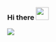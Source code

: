 ### Hi there <img src="https://raw.githubusercontent.com/MartinHeinz/MartinHeinz/master/wave.gif" width="30px">

<img src="https://github-readme-stats.vercel.app/api/top-langs/?username=dashty94&langs_count=8" />

<!--
**dashty94/dashty94** is a ✨ _special_ ✨ repository because its `README.md` (this file) appears on your GitHub profile.

Here are some ideas to get you started:

- 🔭 I’m currently working on ...
- 🌱 I’m currently learning ...
- 👯 I’m looking to collaborate on ...
- 🤔 I’m looking for help with ...
- 💬 Ask me about ...
- 📫 How to reach me: ...
- 😄 Pronouns: ...
- ⚡ Fun fact: ...
-->

